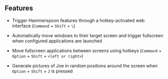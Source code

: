 Features
--------

-   Trigger Hammerspoon features through a hotkey-activated web interface
    (`Command` + `Shift` + `\`)

-   Automatically move windows to their target screen and trigger fullscreen
    when configured applications are launched

-   Move fullscreen applications between screens using hotkeys (`Command` +
    `Option` + `Shift` + `<left or right>`)

-   Generate pictures of Joe in random positions around the screen when `Option` + `Shift` + `J` is pressed
